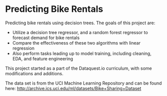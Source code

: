 # Predicting Bike Rentals

Predicting bike rentals using decision trees. The goals of this project are:
- Utilize a decision tree regressor, and a random forest regressor to forecast demand for bike rentals
- Compare the effectiveness of these two algorithms with linear regression
- Also perform tasks leading up to model training, including cleaning, EDA, and feature engineering

This project started as a part of the Dataquest.io curriculum, with some modifications and additions.

The data set is from the UCI Machine Learning Repository and can be found here:
http://archive.ics.uci.edu/ml/datasets/Bike+Sharing+Dataset
